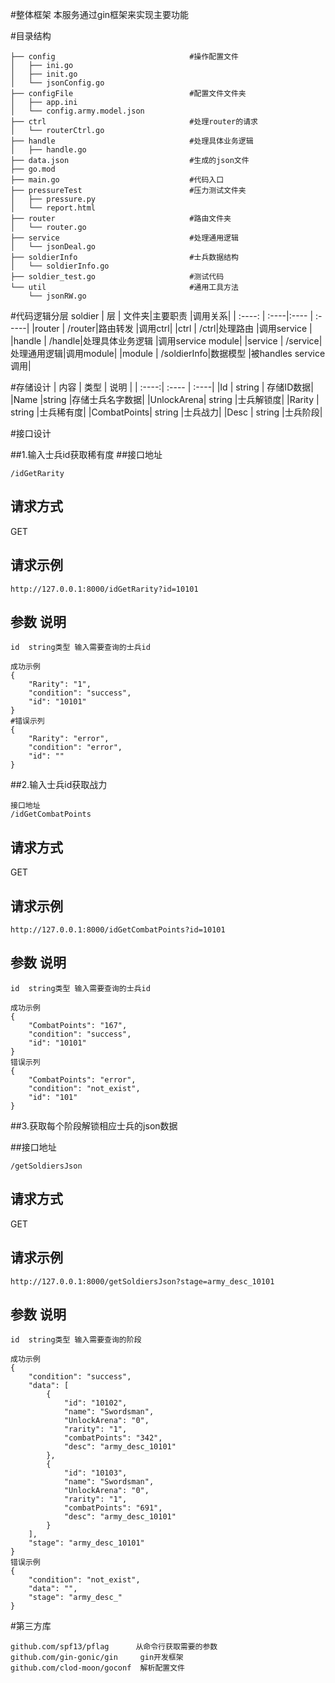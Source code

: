 #整体框架
本服务通过gin框架来实现主要功能

#目录结构
```
├── config                              #操作配置文件
│   ├── ini.go
│   ├── init.go
│   └── jsonConfig.go
├── configFile                          #配置文件文件夹
│   ├── app.ini
│   └── config.army.model.json
├── ctrl                                #处理router的请求
│   └── routerCtrl.go
├── handle                              #处理具体业务逻辑
│   ├── handle.go
├── data.json                           #生成的json文件
├── go.mod
├── main.go                             #代码入口
├── pressureTest                        #压力测试文件夹
│   ├── pressure.py
│   └── report.html
├── router                              #路由文件夹
│   └── router.go
├── service                             #处理通用逻辑
│   └── jsonDeal.go
├── soldierInfo                         #士兵数据结构
│   └── soldierInfo.go
├── soldier_test.go                     #测试代码
└── util                                #通用工具方法
    └── jsonRW.go
```

#代码逻辑分层  soldier
| 层     | 文件夹|主要职责 |调用关系|
| :----: | :----|:---- | :-----|
|router  | /router|路由转发 |调用ctrl|
|ctrl   | /ctrl|处理路由 |调用service |
|handle   | /handle|处理具体业务逻辑 |调用service module|
|service | /service|处理通用逻辑|调用module|
|module  | /soldierInfo|数据模型 |被handles service调用|

#存储设计
| 内容 | 类型 |  说明 |
| :----:| :---- | :----|
|Id  | string | 存储ID数据|
|Name |string |存储士兵名字数据|
|UnlockArena| string |士兵解锁度|
|Rarity   |  string |士兵稀有度|
|CombatPoints| string |士兵战力|
|Desc     |    string |士兵阶段|


#接口设计

##1.输入士兵id获取稀有度
##接口地址
```
/idGetRarity
```
## 请求方式
GET
## 请求示例
```
http://127.0.0.1:8000/idGetRarity?id=10101
```
## 参数  说明

``` 
id  string类型 输入需要查询的士兵id
```

```
成功示例 
{
    "Rarity": "1",
    "condition": "success",
    "id": "10101"
}
#错误示列 
{
    "Rarity": "error",
    "condition": "error",
    "id": ""
}
```

##2.输入士兵id获取战力
```
接口地址 
/idGetCombatPoints
```
## 请求方式
GET
## 请求示例
```
http://127.0.0.1:8000/idGetCombatPoints?id=10101
```
## 参数  说明
``` 
id  string类型 输入需要查询的士兵id
```
```
成功示例 
{
    "CombatPoints": "167",
    "condition": "success",
    "id": "10101"
}
错误示列 
{
    "CombatPoints": "error",
    "condition": "not_exist",
    "id": "101"
}
```
##3.获取每个阶段解锁相应士兵的json数据

##接口地址
```
/getSoldiersJson
```
## 请求方式
GET
## 请求示例
```
http://127.0.0.1:8000/getSoldiersJson?stage=army_desc_10101
```
## 参数  说明
``` 
id  string类型 输入需要查询的阶段
```
```
成功示例
{
    "condition": "success",
    "data": [
        {
            "id": "10102",
            "name": "Swordsman",
            "UnlockArena": "0",
            "rarity": "1",
            "combatPoints": "342",
            "desc": "army_desc_10101"
        },
        {
            "id": "10103",
            "name": "Swordsman",
            "UnlockArena": "0",
            "rarity": "1",
            "combatPoints": "691",
            "desc": "army_desc_10101"
        }
    ],
    "stage": "army_desc_10101"
}
错误示例
{
    "condition": "not_exist",
    "data": "",
    "stage": "army_desc_"
}
```

#第三方库
```
github.com/spf13/pflag      从命令行获取需要的参数
github.com/gin-gonic/gin     gin开发框架
github.com/clod-moon/goconf  解析配置文件
```

